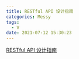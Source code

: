 ```yaml
---
title: RESTful API 设计指南
categories: Messy
tags:
  - V
date: 2021-07-12 15:30:23
---
```


[RESTful API 设计指南](http://www.ruanyifeng.com/blog/2014/05/restful_api.html)

